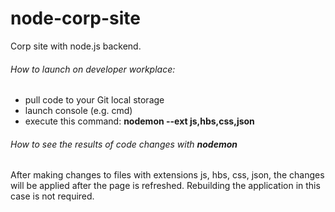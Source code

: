 # node-corp-site
Corp site with node.js backend.

###### How to launch on developer workplace:
* pull code to your Git local storage
* launch console (e.g. cmd)
* execute this command: **nodemon --ext js,hbs,css,json**

###### How to see the results of code changes with ***nodemon***
After making changes to files with extensions js, hbs, css, json, the changes will be applied after the page is refreshed. Rebuilding the application in this case is not required.
